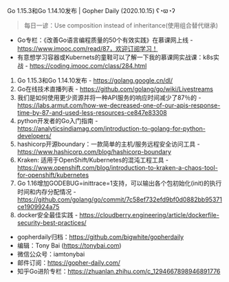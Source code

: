 Go 1.15.3和Go 1.14.10发布 | Gopher Daily (2020.10.15) ʕ◔ϖ◔ʔ

>每日一谚：Use composition instead of inheritance(使用组合替代继承)

* Go专栏：《改善Go语言编程质量的50个有效实践》在慕课网上线 - https://www.imooc.com/read/87，欢迎订阅学习！ 
* 有意想学习容器或Kubernets的童鞋可以了解一下我的慕课网实战课：k8s实战 - https://coding.imooc.com/class/284.html

1. Go 1.15.3和Go 1.14.10发布 - https://golang.google.cn/dl/
2. Go在线技术直播列表 - https://github.com/golang/go/wiki/Livestreams
3. 我们是如何使用更少资源并将一种API服务的响应时间减少了87％的 - https://labs.armut.com/how-we-decreased-one-of-our-apis-response-time-by-87-and-used-less-resources-ce847e83308
4. python开发者的Go入门指南 - https://analyticsindiamag.com/introduction-to-golang-for-python-developers/
5. hashicorp开源boundary：一款简单的主机/服务远程安全访问工具 - https://www.hashicorp.com/blog/hashicorp-boundary
6. Kraken: 适用于OpenShift/Kubernetes的混沌工程工具 - https://www.openshift.com/blog/introduction-to-kraken-a-chaos-tool-for-openshift/kubernetes
7. Go 1.16增加GODEBUG=inittrace=1支持，可以输出各个包初始化(init)的执行时间和内存分配情况 - https://github.com/golang/go/commit/7c58ef732efd9bf0d0882bb95371ce1909924a75
8. docker安全最佳实践 - https://cloudberry.engineering/article/dockerfile-security-best-practices/


* gopherdaily归档：https://github.com/bigwhite/gopherdaily
* 编辑：Tony Bai (https://tonybai.com)
* 微信公众号：iamtonybai
* 邮件订阅：https://gopher-daily.com/
* 知乎Go进阶专栏：https://zhuanlan.zhihu.com/c_1294667898946891776


